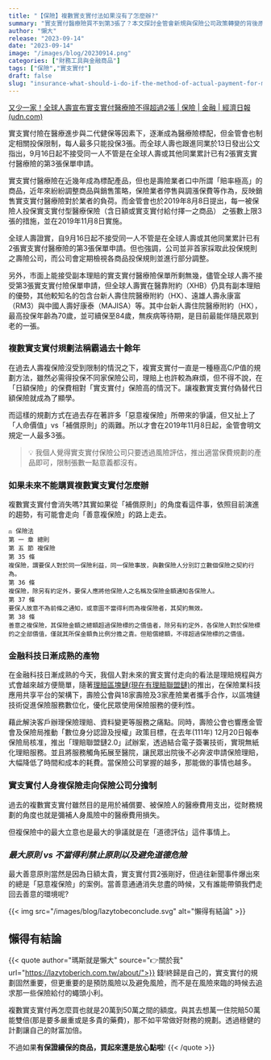 ```yaml
---
title: "【保險】複數實支實付法如果沒有了怎麼辦?"
summary: "實支實付醫療險買不到第3張了？本文探討金管會新規與保險公司政策轉變的背後原因，分析未來實支實付可能的發展趨勢，並提供在現行規定下，如何規劃最有效醫療保障的實用建議。"
author: "懶大"
release: "2023-09-14"
date: "2023-09-14"
image: "/images/blog/20230914.png"
categories: ["財務工具與金融商品"]
tags: ["保險","實支實付"]
draft: false
slug: "insurance-what-should-i-do-if-the-method-of-actual-payment-for-multiple-claims-is-no-longer-available"
---
```

[又少一家！全球人壽宣布實支實付醫療險不得超過2張 | 保險 | 金融 | 經濟日報 (udn.com)](https://money.udn.com/money/story/5613/7438675)

實支實付險在醫療進步與二代健保等因素下，逐漸成為醫療險標配，但金管會也制定相關投保限制，每人最多只能投保3張。而全球人壽也跟進同業於13日發出公文指出，9月16日起不接受同一人不管是在全球人壽或其他同業累計已有2張實支實付醫療險的第3張保單申請。

實支實付醫療險在近幾年成為標配產品，但也是壽險業者口中所謂「賠率極高」的商品，近年來紛紛調整商品與銷售策略，保險業者停售與調漲保費等作為，反映銷售實支實付醫療險對於業者的負荷。而金管會也於2019年8月8日提出，每一被保險人投保實支實付型醫療保險（含日額或實支實付給付擇一之商品） 之張數上限3張的措施，並在2019年11月8日實施。

全球人壽證實，自9月16日起不接受同一人不管是在全球人壽或其他同業累計已有2張實支實付醫療險的第3張保單申請。但也強調，公司並非首家採取此投保規則之壽險公司，而公司會定期檢視各商品投保規則並進行部分調整。

另外，市面上能接受副本理賠的實支實付醫療險保單所剩無幾，儘管全球人壽不接受第3張實支實付險保單申請，但全球人壽實在醫靠附約（XHB）仍具有副本理賠的優勢，其他較知名的包含台新人壽住院醫療附約（HX）、遠雄人壽永康富（RM3）與中國人壽好康泰（MAJISA）等。其中台新人壽住院醫療附約（HX），最高投保年齡為70歲，並可續保至84歲，無疾病等待期，是目前最能伴隨民眾到老的一張。

### 複數實支實付規劃法稱霸過去十餘年

在過去人壽複保險沒受到限制的情況之下，複實支實付一直是一種極高C/P值的規劃方法，雖然必需得投保不同家保險公司，理賠上也許較為麻煩，但不得不說，在「日額保險」的保費相對「實支實付」保險高的情況下。讓複數實支實付偽替代日額保險就成為了顯學。

而這樣的規劃方式在過去存在著許多「惡意複保險」所帶來的爭議，但又扯上了「人命價值」vs「補償原則」的兩難。所以才會在2019年11月8日起，金管會明文規定一人最多3張。

> 💡 我個人覺得實支實付保險公司只要透過風險評估，推出適當保費規劃的產品即可，限制張數一點意義都沒有。
> 

### 如果未來不能購買複數實支實付怎麼辦

複數實支實付會消失嗎?其實如果從「補償原則」的角度看這件事，依照目前演進的趨勢，有可能會走向「善意複保險」的路上走去。

```
⚖️ 保險法
第 一 章 總則
第 五 節 複保險
第 35 條
複保險，謂要保人對於同一保險利益，同一保險事故，與數保險人分別訂立數個保險之契約行為。
第 36 條
複保險，除另有約定外，要保人應將他保險人之名稱及保險金額通知各保險人。
第 37 條
要保人故意不為前條之通知，或意圖不當得利而為複保險者，其契約無效。
第 38 條
善意之複保險，其保險金額之總額超過保險標的之價值者，除另有約定外，各保險人對於保險標的之全部價值，僅就其所保金額負比例分擔之責。但賠償總額，不得超過保險標的之價值。
```

### 金融科技日漸成熟的產物

在金融科技日漸成熟的今天，我個人對未來的實支實付走向的看法是理賠規程與方式會越來越方便簡單，隨著[理賠區塊鏈(現在有理賠聯盟鏈)](http://www.lia-roc.org.tw/indexS/OTHER/insurancechain/insurancechain.html)的推出，在保險業科技應用共享平台的架構下，壽險公會與18家壽險及3家產險業者攜手合作，以區塊鏈技術促進保險服務數位化，優化民眾使用保險服務的便利性。

藉此解決客戶辦理保險理賠、資料變更等服務之痛點。同時，壽險公會也響應金管會及保險局推動「數位身分認證及授權」政策目標，在去年(111年) 12月20日報奉保險局核准，推出「理賠聯盟鏈2.0」試辦案，透過結合電子簽署技術，實現無紙化理賠服務。並且將服務觸角拓展至醫院，讓民眾出院後不必奔波申請保險理賠，大幅降低了時間和成本的耗費。當保險公司掌握的越多，那能做的事情也越多。

### 實支實付人身複保險走向保險公司分擔制

過去的複數實支實付雖然目的是用於補償要、被保險人的醫療費用支出，從財務規劃的角度也就是彌補人身風險中的醫療費用損失。

但複保險中的最大立意也是最大的爭議就是在「道德評估」這件事情上。

### *最大原則 vs 不當得利禁止原則以及避免道德危險*

最大善意原則當然是因為日額太貴，實支實付買2張剛好，但過往新聞事件爆出來的總是「惡意複保險」的案例。當善意通通消失怠盡的時候，又有誰能帶領我們走回去善意的環境呢?


{{< img src="/images/blog/lazytobeconclude.svg" alt="懶得有結論" >}}
## 懶得有結論

{{< quote author="瑪斯就是懶大" source="👉關於我" url="https://lazytoberich.com.tw/about/">}}
錢!終歸是自己的，實支實付的規劃固然重要，但更重要的是預防風險以及避免風險，而不是在風險來臨的時候去追求那一些保險給付的蠅頭小利。

複數實支實付再怎麼買也就是20萬到50萬之間的額度。與其去想萬一住院賠50萬能雙倍(那是要多嚴重或是多貴的藥費)，那不如平常做好財務的規劃。透過穩健的計劃讓自己的財富加倍。

不過如果**有保證續保的商品，買起來還是放心點啦**!
{{< /quote >}}
